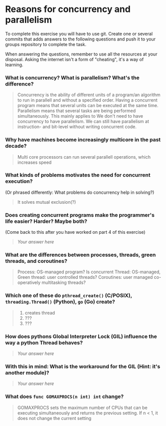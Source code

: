 # Reasons for concurrency and parallelism


To complete this exercise you will have to use git. Create one or several commits that adds answers to the following questions and push it to your groups repository to complete the task.

When answering the questions, remember to use all the resources at your disposal. Asking the internet isn't a form of "cheating", it's a way of learning.

 ### What is concurrency? What is parallelism? What's the difference?
  > Concurrency is the ability of different units of a program/an algorithm to run in parallell and without a specified order. Having a concurrent program means that several units can be executed at the same time.
 > Parallelism means that several tasks are being performed simultaneously. This mainly applies to 
 > We don't need to have concurrency to have parallelism. We can still have parallelism at instruction- and bit-level without writing concurrent code.
 
 ### Why have machines become increasingly multicore in the past decade?
 > Multi core processors can run several parallell operations, which increases speed
 
 ### What kinds of problems motivates the need for concurrent execution?
 (Or phrased differently: What problems do concurrency help in solving?)
 > It solves mutual exclusion(?)
 > 
 
 ### Does creating concurrent programs make the programmer's life easier? Harder? Maybe both?
 (Come back to this after you have worked on part 4 of this exercise)
 > *Your answer here*
 
 ### What are the differences between processes, threads, green threads, and coroutines?
 > Process: OS-managed program? Is concurrent
 > Thread: OS-managed, 
 > Green thread: user controlled threads? 
 > Coroutines: user managed co-operatively multitasking threads?
 
 ### Which one of these do `pthread_create()` (C/POSIX), `threading.Thread()` (Python), `go` (Go) create?
 > 1. creates thread
 > 2. ???
 > 3. ???
 
 ### How does pythons Global Interpreter Lock (GIL) influence the way a python Thread behaves?
 > *Your answer here*
 
 ### With this in mind: What is the workaround for the GIL (Hint: it's another module)?
 > *Your answer here*
 
 ### What does `func GOMAXPROCS(n int) int` change? 
 > GOMAXPROCS sets the maximum number of CPUs that can be executing simultaneously and returns the previous setting. If n < 1, it does not change the current setting
